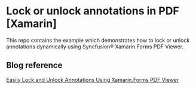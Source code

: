 # Lock or unlock annotations in PDF [Xamarin]
This repo contains the example which demonstrates how to lock or unlock annotations dynamically using Syncfusion&reg; Xamarin.Forms PDF Viewer.

## Blog reference
[Easily Lock and Unlock Annotations Using Xamarin.Forms PDF Viewer](https://www.syncfusion.com/blogs/post/lock-and-unlock-annotations-using-xamarin-forms-pdf-viewer.aspx)
